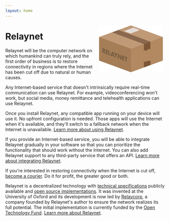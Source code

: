 ```yaml
---
layout: home
---
```


<img src="./custom-assets/logo.png" style="float:right; margin: 0.5em; max-width: 40%"/>

# Relaynet

Relaynet will be the computer network on which humankind can truly rely, and the first order of business is to restore connectivity in regions where the Internet has been cut off due to natural or human causes.

Any Internet-based service that doesn't intrinsically require real-time communication can use Relaynet. For example, videoconferencing won't work, but social media, money remittance and telehealth applications can use Relaynet.

Once you install Relaynet, any compatible app running on your device will use it. No upfront configuration is needed. Those apps will use the Internet when it's available, and they'll switch to a fallback network when the Internet is unavailable. [Learn more about using Relaynet](./users).

If you provide an Internet-based service, you will be able to integrate Relaynet gradually in your software so that you can prioritize the functionality that should work without the Internet. You can also add Relaynet support to any third-party service that offers an API. [Learn more about integrating Relaynet](./service-providers).

If you're interested in restoring connectivity when the Internet is cut off, [become a courier](./couriers). Do it for profit, the greater good or both.

Relaynet is a decentralized technology with [technical specifications](https://specs.relaynet.network/) publicly available and [open source implementations](https://github.com/relaycorp). It was invented at the University of Oxford and its development is now led by [Relaycorp](https://relaycorp.tech/), a company founded by Relaynet's author to ensure the network realizes its full potential. The initial implementation is currently funded by the [Open Technology Fund](https://www.opentech.fund/). [Learn more about Relaynet](./about).
